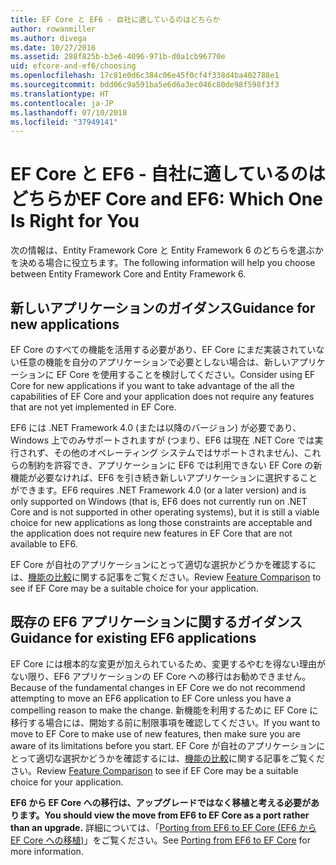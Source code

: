 ```yaml
---
title: EF Core と EF6 - 自社に適しているのはどちらか
author: rowanmiller
ms.author: divega
ms.date: 10/27/2016
ms.assetid: 288f825b-b3e6-4096-971b-d0a1cb96770e
uid: efcore-and-ef6/choosing
ms.openlocfilehash: 17c81e0d6c384c06e45f0cf4f338d4ba402788e1
ms.sourcegitcommit: bdd06c9a591ba5e6d6a3ec046c80de98f598f3f3
ms.translationtype: HT
ms.contentlocale: ja-JP
ms.lasthandoff: 07/10/2018
ms.locfileid: "37949141"
---
```

# <a name="ef-core-and-ef6-which-one-is-right-for-you"></a><span data-ttu-id="79072-102">EF Core と EF6 - 自社に適しているのはどちらか</span><span class="sxs-lookup"><span data-stu-id="79072-102">EF Core and EF6: Which One Is Right for You</span></span>

<span data-ttu-id="79072-103">次の情報は、Entity Framework Core と Entity Framework 6 のどちらを選ぶかを決める場合に役立ちます。</span><span class="sxs-lookup"><span data-stu-id="79072-103">The following information will help you choose between Entity Framework Core and Entity Framework 6.</span></span>

## <a name="guidance-for-new-applications"></a><span data-ttu-id="79072-104">新しいアプリケーションのガイダンス</span><span class="sxs-lookup"><span data-stu-id="79072-104">Guidance for new applications</span></span>

<span data-ttu-id="79072-105">EF Core のすべての機能を活用する必要があり、EF Core にまだ実装されていない任意の機能を自分のアプリケーションで必要としない場合は、新しいアプリケーションに EF Core を使用することを検討してください。</span><span class="sxs-lookup"><span data-stu-id="79072-105">Consider using EF Core for new applications if you want to take advantage of the all the capabilities of EF Core and your application does not require any features that are not yet implemented in EF Core.</span></span>

<span data-ttu-id="79072-106">EF6 には .NET Framework 4.0 (または以降のバージョン) が必要であり、Windows 上でのみサポートされますが (つまり、EF6 は現在 .NET Core では実行されず、その他のオペレーティング システムではサポートされません)、これらの制約を許容でき、アプリケーションに EF6 では利用できない EF Core の新機能が必要なければ、EF6 を引き続き新しいアプリケーションに選択することができます。</span><span class="sxs-lookup"><span data-stu-id="79072-106">EF6 requires .NET Framework 4.0 (or a later version) and is only supported on Windows (that is, EF6 does not currently run on .NET Core and is not supported in other operating systems), but it is still a viable choice for new applications as long those constraints are acceptable and the application does not require new features in EF Core that are not available to EF6.</span></span>

<span data-ttu-id="79072-107">EF Core が自社のアプリケーションにとって適切な選択かどうかを確認するには、[機能の比較](features.md)に関する記事をご覧ください。</span><span class="sxs-lookup"><span data-stu-id="79072-107">Review [Feature Comparison](features.md) to see if EF Core may be a suitable choice for your application.</span></span>

## <a name="guidance-for-existing-ef6-applications"></a><span data-ttu-id="79072-108">既存の EF6 アプリケーションに関するガイダンス</span><span class="sxs-lookup"><span data-stu-id="79072-108">Guidance for existing EF6 applications</span></span>

<span data-ttu-id="79072-109">EF Core には根本的な変更が加えられているため、変更するやむを得ない理由がない限り、EF6 アプリケーションの EF Core への移行はお勧めできません。</span><span class="sxs-lookup"><span data-stu-id="79072-109">Because of the fundamental changes in EF Core we do not recommend attempting to move an EF6 application to EF Core unless you have a compelling reason to make the change.</span></span> <span data-ttu-id="79072-110">新機能を利用するために EF Core に移行する場合には、開始する前に制限事項を確認してください。</span><span class="sxs-lookup"><span data-stu-id="79072-110">If you want to move to EF Core to make use of new features, then make sure you are aware of its limitations before you start.</span></span> <span data-ttu-id="79072-111">EF Core が自社のアプリケーションにとって適切な選択かどうかを確認するには、[機能の比較](features.md)に関する記事をご覧ください。</span><span class="sxs-lookup"><span data-stu-id="79072-111">Review [Feature Comparison](features.md) to see if EF Core may be a suitable choice for your application.</span></span>

<span data-ttu-id="79072-112">**EF6 から EF Core への移行は、アップグレードではなく移植と考える必要があります。**</span><span class="sxs-lookup"><span data-stu-id="79072-112">**You should view the move from EF6 to EF Core as a port rather than an upgrade.**</span></span> <span data-ttu-id="79072-113">詳細については、「[Porting from EF6 to EF Core (EF6 から EF Core への移植)](porting/index.md)」をご覧ください。</span><span class="sxs-lookup"><span data-stu-id="79072-113">See [Porting from EF6 to EF Core](porting/index.md) for more information.</span></span>
